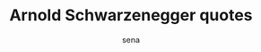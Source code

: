 ---
layout: ipsumpage

title: Arnold Schwarzenegger quotes
key: arnoldschwarzenegger
description: "Up to ten paragraphs of Arnold Schwarzenegger quotes are at your disposal with the Arnold Ipsum generator. It's not the Mr. Universe of the ipsum generators, but some of the quotes are funny as hell if you imagine Mr. Schwarzenegger reading them. To be clear, using this text generator won't make you stronger and you may terminate some of your clients with it. It also won't help you become an elected official or give you abs of steel."
author: sena
collaborative: true


titleColor: "#EE3829"
descColor: "#afb3c9"
genBtnTextColor: "#000000"
genBtnBgColor: "#F3F7F8"
genBtnText: "Lets Do It!"
labelTextColor: "#EE3829"
labelBgColor: "#F3F7F8"
labelBorderColor: "#d62020"


language:
  - name: English
    text:
    - "now!"
    - "here."
    - "dylan."
    - "crumb."
    - "chill."
    - "do it!"
    - "go on!"
    - "wrong."
    - "frosty."
    - "shutup."
    - "i lied!"
    - "hahaha."
    - "it is!"
    - "kill me."
    - "no shit."
    - "traffic."
    - "get out."
    - "Hyellen."
    - "come on!"
    - "kill me!"
    - "scumbag."
    - "nothing!"
    - "blondes."
    - "you lie!"
    - "fuck you."
    - "cool off."
    - "get down."
    - "i'm here."
    - "cocainum!"
    - "dickhead."
    - "i'm back."
    - "Bastards."
    - "bullshit."
    - "c-coo-ool."
    - "screw you!"
    - "not to be."
    - "of course."
    - "excuse me."
    - "do it now."
    - "como esta."
    - "All of it."
    - "do it now!"
    - "only pain."
    - "i like you."
    - "pissed off!"
    - "knock knock."
    - "this is war."
    - "who are you?"
    - "Big mistake."
    - "A choir boy!"
    - "the ice age."
    - "freeze well."
    - "no problemo."
    - "just bodies."
    - "stick around."
    - "i'm pregnant."
    - "i'll be back."
    - "you're fired."
    - "take it back."
    - "you set us up."
    - "i did nothing."
    - "it's showtime."
    - "into the boat."
    - "Born to be bad."
    - "now plain zero."
    - "your luggage..."
    - "i want my baby."
    - "hey light head."
    - "you're fired..."
    - "i want my larry."
    - "hello cutie pie."
    - "you're a stupid."
    - "he's dead tired."
    - "give you a lift?"
    - "i wanna see you."
    - "you set us up..."
    - "into the tunnel."
    - "Alright everyone."
    - "fuck you asshowr."
    - "grant me revenge."
    - "i'm a terminator."
    - "it's not a tumor."
    - "here is sub zero."
    - "grant me revenge!"
    - "you belong to me."
    - "i have my orders."
    - "talk to the hand."
    - "you are mine now."
    - "in a damn minivan."
    - "the hell you will."
    - "it's all bullshit."
    - "danger's my trade."
    - "the iceman cometh."
    - "this is an arrest."
    - "no sequel for you."
    - "shuuuuuttttuuuuup!"
    - "i'm not a pervert."
    - "you blew my cawva!"
    - "get to the choppa."
    - "but i'm all woman."
    - "i need a vacation."
    - "look who's talking."
    - "hey christmas tree."
    - "you killed my fada."
    - "you son of a bitch."
    - "chill out, dickwad."
    - "you are terminated."
    - "no i don't stop it."
    - "Back to the carpet."
    - "to be or not to be."
    - "you belong to me..."
    - "you are mine now..."
    - "i'm a cop you idiot!"
    - "no more complaining."
    - "hasta la vista baby."
    - "put the cookie down."
    - "let's kick some ice."
    - "i don't do requests."
    - "stop cheering me up."
    - "it's just a scratch."
    - "the iceman cometh..."
    - "who the fuck are you?"
    - "there is no bathroom."
    - "i've seen you before."
    - "my name is not quade."
    - "i'm the party pooper."
    - "you killed my fada..."
    - "who the hell are you."
    - "you son of a bitch..."
    - "what the hell are you?"
    - "consider it a divorce."
    - "gimme the goddam page!"
    - "freeze in hell batman!"
    - "you got what you want."
    - "give these people air."
    - "well that hit the spot."
    - "i'm not shitting on you."
    - "stop being such a pussy."
    - "that's alright, keep it."
    - "you want to be a farmer?"
    - "well listen to this one."
    - "don't disturb my friend."
    - "i want to make him talk."
    - "you got what you want..."
    - "you cold blooded bastard."
    - "you're a funny guy sully."
    - "this man is under arrest."
    - "feel how soft my skin is."
    - "you're the asshole on tv."
    - "well that hit the spot..."
    - "Allow me to break the ice."
    - "what killed the dinosaurs?"
    - "let off some steam bennet."
    - "you did not make a victor."
    - "you are not you you're me."
    - "right now i'm very hungry."
    - "here's a couple of acres."
    - "come on don't bullshit me."
    - "i'm detective john kimble."
    - "hey, i'm a police officer."
    - "you've just been erased..."
    - "come on you piece of shit."
    - "rubber-baby-buggy-bumbers."
    - "i'm a cybernetic organizm."
    - "you're the asshole on tv..."
    - "sure, here's my invitation."
    - "you're a funny guy sully..."
    - "come on bennet, let's party."
    - "the pavement with his enemy."
    - "Bring it back to the carpet."
    - "you did not make a victor..."
    - "here's a couple of acres..."
    - "you are not you you're me..."
    - "see you at the party richtar."
    - "one of us is in deep trouble."
    - "you're one, ugly, muthafucka."
    - "if it bleeds, we can kill it."
    - "get down or i'll put you down."
    - "you should not drink and bake."
    - "my nipples are very sensitive."
    - "the first time in my life i am."
    - "i do not want to touch his ass."
    - "you're one, ugly, muthafucka..."
    - "you this this is the real quade?"
    - "living tissue over endoskeleton."
    - "because i'm going to say please."
    - "this hero stuff has it's limits."
    - "now listen to me very carefully."
    - "you should not drink and bake..."
    - "take your toy back to the carpet."
    - "doesn't anyone stay dead anymore?"
    - "i'll tell you what i think of it."
    - "that's for sleeping with my wife."
    - "come with me if you want to live."
    - "Bring your toy back to the carpet."
    - "you are not sending me to the coola."
    - "i eat green barrettes for breakfast."
    - "i was just looking for turboman doll."
    - "that's why i'm going to kill you last."
    - "when the governor get's here, call me."
    - "this is the plan, get your ass to mars."
    - "who is your daddy, and what does he do?"
    - "i'll live to see you eat that contract."
    - "my name is john kimble and i love my car."
    - "i want to have them answered immediately."
    - "when the governor get's here, call me..."
    - "he molested, murdered, and mutilated her."
    - "you're a fucking choir boy compared to me."
    - "i'm going to ask you a bunch of questions."
    - "well then god shouldn't have cloned my dog."
    - "fugettit, i'm not going to sit on your lap."
    - "you're a fucking choir boy compared to me..."
    - "And if you do not listen, the hell with you."
    - "but i hope you leave enough room for my fist."
    - "i'm the famous comedian, arnold brownswagger."
    - "make it quick because my horse is getting tired."
    - "remember sully when i promised to kill you last?"
    - "And if you do not listen, then to hell with you."
    - "remember, i can break your neck like a chicken's."
    - "no more 'mr kimble, i have to go to the bathroom."
    - "i need your clothes, your boots, and your motorcycle."
    - "you should clone yourslef so you can go fuck yourself."
    - "you should clone yourslef so you can go fuck yourself..."
    - "because i'm going to ram it into your stomach and break your goddamn spine!"
    - "you're not going to have your mommies right behind you to wipe your little tushies..."
    - "we are going to play a wonderful game called: 'who is your daddy, and what does he do'?"
    - "crush your enemies, to see them driven before you, and to hear the lamentations of their women."
---